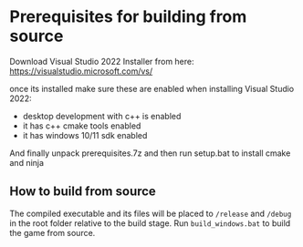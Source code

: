 # Prerequisites for building from source

Download Visual Studio 2022 Installer from here:
https://visualstudio.microsoft.com/vs/

once its installed make sure these are enabled when installing Visual Studio 2022:
- desktop development with c++ is enabled
- it has c++ cmake tools enabled
- it has windows 10/11 sdk enabled

And finally unpack prerequisites.7z and then run setup.bat to install cmake and ninja

## How to build from source

The compiled executable and its files will be placed to `/release` and `/debug` in the root folder relative to the build stage. Run `build_windows.bat` to build the game from source.